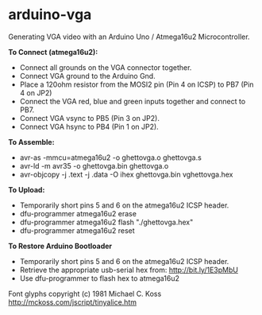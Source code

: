 # arduino-vga

Generating VGA video with an Arduino Uno / Atmega16u2 Microcontroller.

**To Connect (atmega16u2):**
* Connect all grounds on the VGA connector together.
* Connect VGA ground to the Arduino Gnd.
* Place a 120ohm resistor from the MOSI2 pin (Pin 4 on ICSP) to PB7 (Pin 4 on JP2)
* Connect the VGA red, blue and green inputs together and connect to PB7.
* Connect VGA vsync to PB5 (Pin 3 on JP2).
* Connect VGA hsync to PB4 (Pin 1 on JP2).

**To Assemble:**
* avr-as -mmcu=atmega16u2 -o ghettovga.o ghettovga.s
* avr-ld -m avr35 -o ghettovga.bin ghettovga.o
* avr-objcopy -j .text -j .data -O ihex ghettovga.bin vghettovga.hex

**To Upload:**
* Temporarily short pins 5 and 6 on the atmega16u2 ICSP header.
* dfu-programmer atmega16u2 erase
* dfu-programmer atmega16u2 flash "./ghettovga.hex"
* dfu-programmer atmega16u2 reset

**To Restore Arduino Bootloader**
* Temporarily short pins 5 and 6 on the atmega16u2 ICSP header.
* Retrieve the appropriate usb-serial hex from: http://bit.ly/1E3pMbU
* Use dfu-programmer to flash hex to atmega16u2

Font glyphs copyright (c) 1981 Michael C. Koss http://mckoss.com/jscript/tinyalice.htm
